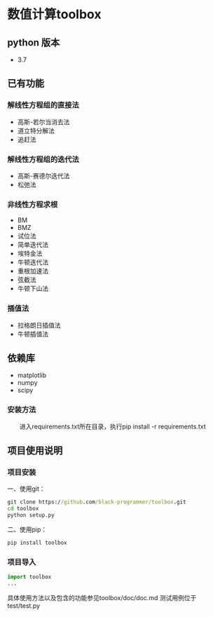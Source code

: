 # 数值计算toolbox
## **python 版本**
- 3.7
## **已有功能**
### **解线性方程组的直接法**
- 高斯-若尔当消去法
- 道立特分解法
- 追赶法
### **解线性方程组的迭代法**
- 高斯-赛德尔迭代法
- 松弛法
### **非线性方程求根**
- BM
- BMZ
- 试位法
- 简单迭代法
- 埃特金法
- 牛顿迭代法
- 重根加速法
- 弦截法
- 牛顿下山法
### **插值法**
- 拉格朗日插值法
- 牛顿插值法
## **依赖库**
- matplotlib
- numpy
- scipy
### **安装方法**
&emsp;&emsp;进入requirements.txt所在目录，执行pip install -r requirements.txt
## **项目使用说明**
### **项目安装**
一、使用git：
```cmd
git clone https://github.com/black-programmer/toolbox.git
cd toolbox
python setup.py
```
二、使用pip：
```cmd
pip install toolbox
```
### 项目导入
```python
import toolbox
...
```
具体使用方法以及包含的功能参见toolbox/doc/doc.md
测试用例位于test/test.py